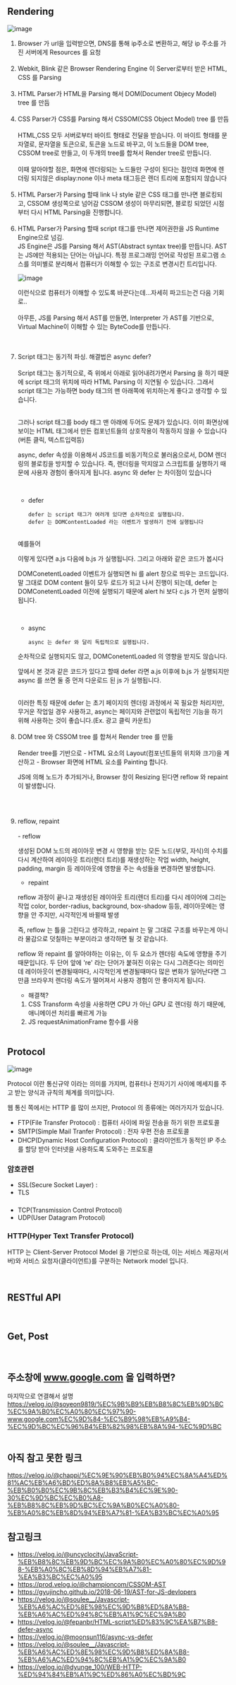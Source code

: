 
## Rendering 

![image](https://github.com/limjoohyun2030/CS-study/assets/39722436/1b59e269-f54b-4e6f-b594-c962e7a5d609)

<ol>
  <li>
    Browser 가 url을 입력받으면, DNS를 통해 ip주소로 변환하고, 해당 ip 주소를 가진 서버에게 Resources 를 요청
    <br>
<br>
  </li>
  <li>
    Webkit, Blink 같은 Browser Rendering Engine 이 Server로부터 받은 HTML, CSS 를 Parsing 
    <br>
<br>
  </li>
  <li>
    HTML Parser가 HTML을 Parsing 해서 DOM(Document Objecy Model) tree 를 만듬
    <br>
<br>
  </li>
  <li>
    CSS Parser가 CSS를 Parsing 해서 CSSOM(CSS Object Model) tree 를 만듬
    <br>
    <br>
HTML,CSS 모두 서버로부터 바이트 형태로 전달을 받습니다. 
이 바이트 형태를 문자열로, 문자열을 토큰으로, 토큰을 노드로 바꾸고, 
이 노드들을 DOM tree, CSSOM tree로 만들고, 이 두개의 tree를 합쳐서 Render tree로 만듭니다.
<br><br>
이때 알아야할 점은, 화면에 렌더링되는 노드들만 구성이 된다는 점인데
화면에 렌더링 되지않은 display:none 이나 meta 태그등은 렌더 트리에 포함되지 않습니다
<br><br>
  </li>
  
  <li>
    HTML Parser가 Parsing 할때 link 나 style 같은 CSS 태그를 만나면 블로킹되고, CSSOM 생성쪽으로 넘어감
    CSSOM 생성이 마무리되면, 블로킹 되었던 시점부터 다시 HTML Parsing을 진행합니다.
    <br>
<br>
  </li>
  <li>
    HTML Parser가 Parsing 할때 script 태그를 만나면 제어권한을 JS Runtime Engine으로 넘김. 
    <br>
    JS Engine은 JS를 Parsing 해서 AST(Abstract syntax tree)를 만듭니다.
    AST는 JS에만 적용되는 단어는 아닙니다. 특정 프로그래밍 언어로 작성된 프로그램 소스를
의미별로 분리해서 컴퓨터가 이해할 수 있는 구조로 변경시킨 트리입니다.

![image](https://github.com/limjoohyun2030/CS-study/assets/39722436/b9fcb6c7-54e9-4247-b99c-4f1881fc936a)

이런식으로 컴퓨터가 이해할 수 있도록 바꾼다는데...자세히 파고드는건 다음 기회로..
<br>
<br>
아무튼, JS를 Parsing 해서 AST를 만들면, Interpreter 가 AST를 기반으로, 
Virtual Machine이 이해할 수 있는 ByteCode를 만듭니다.

<br>
<br>
  </li>
  <li>
    Script 태그는 동기적 파싱. 해결법은 async defer?
<br>
<br>
Script 태그는 동기적으로, 즉 위에서 아래로 읽어내려가면서 Parsing 을 하기 때문에
script 태그의 위치에 따라 HTML Parsing 이 지연될 수 있습니다.
그래서 script 태그는 가능하면 body 태그의 맨 아래쪽에 위치하는게 좋다고 생각할 수 있습니다.
<br>
<br>

그러나 script 태그를 body 태그 맨 아래에 두어도 문제가 있습니다.
이미 화면상에 보이는 HTML 태그에서 만든 컴포넌트들의 상호작용이 작동하지 않을 수 있습니다(버튼 클릭, 텍스트입력등)

async, defer 속성을 이용해서 JS코드를 비동기적으로 불러옴으로서, DOM 렌더링의 블로킹을 방지할 수 있습니다.
즉, 렌더링을 막지않고  스크립트를 실행하기 때문에 사용자 경험이 좋아지게 됩니다.
async 와 defer 는 차이점이 있습니다

<br>

- defer
  
      defer 는 script 태그가 여러개 있다면 순차적으로 실행됩니다.
      defer 는 DOMContentLoaded 라는 이벤트가 발생하기 전에 실행됩니다
<br>
예를들어

<script defer ...a.js></script>
<script defer ...b.js></script>

이렇게 있다면 a.js 다음에 b.js 가 실행됩니다.
그리고 아래와 같은 코드가 봅시다

<script>
  document.addEventListener('DOMContentLoaded', () => alert('hi'));
</script>
<script defer ...c.js></script>

DOMConetentLoaded 이벤트가 실행되면 hi 를 alert 창으로 띄우는 코드입니다.
말 그대로 DOM content 들이 모두 로드가 되고 나서 진행이 되는데,
defer 는 DOMConetentLoaded 이전에 실행되기 때문에
alert hi 보다  c.js 가 먼저 실행이 됩니다.


<br>

- async

      async 는 defer 와 달리 독립적으로 실행됩니다.
순차적으로 실행되지도 않고, DOMConetentLoaded 의 영향을 받지도 않습니다.

<script async ...a.js></script>
<script async ...b.js></script>

앞에서 본 것과 같은 코드가 있다고 할때
defer 라면 a.js 이후에 b.js 가 실행되지만
async 를 쓰면 둘 중 먼저 다운로드 된 js 가 실행됩니다.

<br>
이러한 특징 때문에
defer 는 초기 페이지의 렌더링 과정에서 꼭 필요한 처리지만, 무거운 작업일 경우 사용하고, 
async는 페이지와 관련없이 독립적인 기능을 하기 위해 사용하는 것이 좋습니다.(Ex. 광고 클릭 카운트)
<br>
<br>
  </li>

  <li>
    DOM tree 와 CSSOM tree 를 합쳐서 Render tree 를 만듦
    <br>
    <br>
    Render tree를 기반으로 
- HTML 요소의 Layout(컴포넌트들의 위치와 크기)을 계산하고
- Browser 화면에 HTML 요소를 Painting 합니다.
  
JS에 의해 노드가 추가되거나, Browser 창이 Resizing 된다면
reflow 와 repaint 이 발생합니다.

<br><br>
  </li>
  
  <li>
    reflow, repaint
    <br><br>
      - reflow
  
생성된 DOM 노드의 레이아웃 변경 시 영향을 받는 모든 노드(부모, 자식)의 수치를 다시 계산하여 레이아웃 트리(렌더 트리)를 재생성하는 작업
width, height, padding, margin 등 레이아웃에 영향을 주는 속성들을 변경하면 발생합니다.

- repaint

 reflow 과정이 끝나고 재생성된 레이아웃 트리(렌더 트리)를 다시 레이어에 그리는 작업
 color, border-radius, background, box-shadow 등등, 레이아웃에는 영향을 안 주지만, 시각적인게 바뀔때 발생

즉, reflow 는 틀을 그린다고 생각하고, repaint 는 말 그대로 구조를 바꾸는게 아니라 
물감으로 덧칠하는 부분이라고 생각하면 될 것 같습니다.


reflow 와 repaint 를 알아야하는 이유는, 이 두 요소가 렌더링 속도에 영향을 주기 때문입니다.
두 단어 앞에 're' 라는 단어가 붙혀진 이유는 다시 그려준다는 의미인데
레이아웃이 변경될때마다, 시각적인게 변경될때마다 많은 변화가 일어난다면 그만큼
브라우저 렌더링 속도가 떨어져서 사용자 경험이 안 좋아지게 됩니다.

- 해결책?

1. CSS Transform 속성을 사용하면 CPU 가 아닌 GPU 로 렌더링 하기 때문에, 애니메이션 처리를 빠르게 가능
2. JS requestAnimationFrame 함수를 사용
    <br><br>
  </li>
</ol>


## Protocol

![image](https://github.com/limjoohyun2030/CS-study/assets/39722436/0b2d9d89-cbb2-4738-896b-5bfed858794e)


Protocol 이란 통신규약 이라는 의미를 가지며, 
컴퓨터나 전자기기 사이에 메세지를 주고 받는 양식과 규칙의 체계를 의미입니다.

웹 통신 쪽에서는 HTTP 를 많이 쓰지만, Protocol 의 종류에는 여러가지가 있습니다.

- FTP(File Transfer Protocol) : 컴퓨터 사이에 파일 전송을 하기 위한 프로토콜
- SMTP(Simple Mail Tranfer Protocol) : 전자 우편 전송 프로토콜
- DHCP(Dynamic Host Configuration Protocol) : 클라이언트가 동적인 IP 주소를 할당 받아 인터넷을 사용하도록 도와주는 프로토콜

### 암호관련
- SSL(Secure Socket Layer) :
- TLS

###
- TCP(Transmission Control Protocol)
- UDP(User Datagram Protocol)

### HTTP(Hyper Text Transfer Protocol)

HTTP 는 Client-Server Protocol Model 을 기반으로 하는데, 
이는 서비스 제공자(서버)와 서비스 요청자(클라이언트)를 구분하는 Network model 입니다.




<br>

## RESTful API

<br>

## Get, Post

<br>

## 주소창에 www.google.com 을 입력하면?
마지막으로 연결해서 설명
https://velog.io/@soyeon9819/%EC%9B%B9%EB%B8%8C%EB%9D%BC%EC%9A%B0%EC%A0%80%EC%97%90-www.google.com%EC%9D%84-%EC%B9%98%EB%A9%B4-%EC%9D%BC%EC%96%B4%EB%82%98%EB%8A%94-%EC%9D%BC
<br>
<br>


## 아직 참고 못한 링크
https://velog.io/@chappi/%EC%9E%90%EB%B0%94%EC%8A%A4%ED%81%AC%EB%A6%BD%ED%8A%B8%EB%A5%BC-%EB%B0%B0%EC%9B%8C%EB%B3%B4%EC%9E%90-30%EC%9D%BC%EC%B0%A8-%EB%B8%8C%EB%9D%BC%EC%9A%B0%EC%A0%80-%EB%A0%8C%EB%8D%94%EB%A7%81-%EA%B3%BC%EC%A0%95


## 참고링크
- https://velog.io/@uncyclocity/JavaScript-%EB%B8%8C%EB%9D%BC%EC%9A%B0%EC%A0%80%EC%9D%98-%EB%A0%8C%EB%8D%94%EB%A7%81-%EA%B3%BC%EC%A0%95
- https://prod.velog.io/@championcom/CSSOM-AST
- https://gyujincho.github.io/2018-06-19/AST-for-JS-devlopers
- https://velog.io/@soulee__/Javascript-%EB%A6%AC%ED%8E%98%EC%9D%B8%ED%8A%B8-%EB%A6%AC%ED%94%8C%EB%A1%9C%EC%9A%B0
- https://velog.io/@fepanbr/HTML-script%ED%83%9C%EA%B7%B8-defer-async
- https://velog.io/@moonsun116/async-vs-defer
- https://velog.io/@soulee__/Javascript-%EB%A6%AC%ED%8E%98%EC%9D%B8%ED%8A%B8-%EB%A6%AC%ED%94%8C%EB%A1%9C%EC%9A%B0
- https://velog.io/@dyunge_100/WEB-HTTP-%ED%94%84%EB%A1%9C%ED%86%A0%EC%BD%9C
